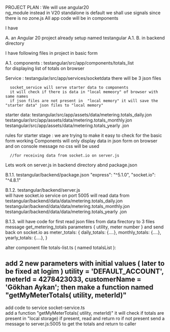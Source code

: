 PROJECT PLAN :
We will use 
angular20  
ng_module instead in V20 standalone is default
we shall use signals since there is no zone.js
All app code will be in components

I have 

A. an Angular 20 project already setup named testangular
  A.1.
B. in backend directory  

I have following files in project in basic form 

A.1.
components : 
      testangular/src/app/components/totals_list  
      for displaying list of totals on browser    

Service :
      testangular/src/app/services/socketdata
      there will be 3 json files 
   
      socket_service will serve starter data to components 
      it will check if there is data in "local memeory" of browser with same names
      if json files are not present in  "local memory" it will save the "starter data" json files to "local memory"

starter data:
      testangular/src/app/assets/data/metering.totals_daily.jon
      testangular/src/app/assets/data/metering.totals_monthly.jon
      testangular/src/app/assets/data/metering.totals_yearly .jon

rules for starter stage :
      we are trying to make it easy to check for the basic form working
      Components will only display data in json form on browser and  on console message
      no css will be used



      //for receiving data from socket.io on server.js 

Lets work on server.js in backend directory abnd package.json

B.1.1. testangular/backend/package.json
        "express": "^5.1.0",
        "socket.io": "^4.8.1"

B.1.2. testangular/backend/server.js   
      will have socket.io service on port 5005
      will read data from  
        testangular/backend/data/data/metering.totals_daily.jon
        testangular/backend/data/data/metering.totals_monthly.jon
        testangular/backend/data/data/metering.totals_yearly .jon

B.1.3. will have code for 
        first read json files from data firectory to 3 files 
        message get_metering_totals
        parameters   { utility, meter number }
        and send back on socket.io as 
        meter_totals: {
          daily_totals: {....},
          monthly_totals: {....},
          yearly_totals: {....},
          }



alter component file  totals-list.ts ( named totalsList ):

add 2 new parameters with initial values ( later to be fixed at logim )
    utility = 'DEFAULT_ACCOUNT',
    meterId = 4278423033,
    customerName = 'Gökhan Aykan';
then make a function named "getMyMeterTotals( utility, meterId)"
  --------------  
add code to  service socket-service.ts   
    add a function   "getMyMeterTotals( utility, meterId)"
    it will check if totals are present in "local storage)
    if present, read and return ro 
    if not present send a message to server.js:5005
          to get the totals
          and return to caller 
